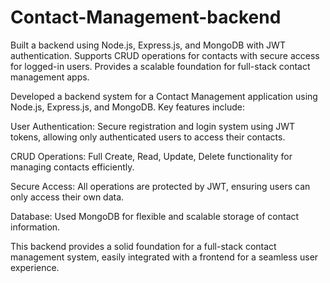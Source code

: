 # Contact-Management-backend
Built a backend using Node.js, Express.js, and MongoDB with JWT authentication. Supports CRUD operations for contacts with secure access for logged-in users. Provides a scalable foundation for full-stack contact management apps.

Developed a backend system for a Contact Management application using Node.js, Express.js, and MongoDB. Key features include:

User Authentication: Secure registration and login system using JWT tokens, allowing only authenticated users to access their contacts.

CRUD Operations: Full Create, Read, Update, Delete functionality for managing contacts efficiently.

Secure Access: All operations are protected by JWT, ensuring users can only access their own data.

Database: Used MongoDB for flexible and scalable storage of contact information.

This backend provides a solid foundation for a full-stack contact management system, easily integrated with a frontend for a seamless user experience.
